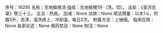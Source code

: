 序号：16295
名称：生地榆根汤
组成：生地榆根1斤（洗，切）。
出处：《圣济总录》卷三十三。
主治：热疮。
加减：None
功效：None
用法用量：以水1斗，煎取5升，去滓，温洗疮上，冷却温，每日2次。
制备方法：上锉细。
临床应用：None
各家论述：None
用药禁忌：None
附注：None
